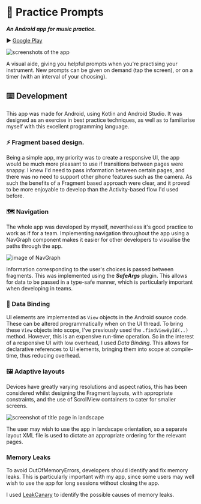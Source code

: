 # 🎼 Practice Prompts 
***An Android app for music practice.***

▶️ [Google Play](https://play.google.com/store/apps/details?id=com.jlbennett.musicpracticeprompter)

![screenshots of the app](https://i.imgur.com/wXIFc3l.jpg)

A visual aide, giving you helpful prompts when you're practising your instrument.
New prompts can be given on demand (tap the screen), or on a timer (with an interval of your choosing).

## ⌨️ Development
This app was made for Android, using Kotlin and Android Studio. It was designed as an exercise in best practice techniques, as well as to familiarise myself with this excellent programming language.

### ⚡ Fragment based design.
Being a simple app, my priority was to create a responsive UI, the app would be much more pleasant to use if transitions between pages were snappy. I knew I'd need to pass information between certain pages, and there was no need to support other phone features such as the camera. As such the benefits of a Fragment based approach were clear, and it proved to be more enjoyable to develop than the Activity-based flow I'd used before.  

### 🗺️ Navigation
The whole app was developed by myself, nevertheless it's good practice to work as if for a team. Implementing navigation throughout the app using a NavGraph component makes it easier for other developers to visualise the paths through the app.

![image of NavGraph](https://i.imgur.com/HLcgWvN.png)

Information corresponding to the user's choices is passed between fragments. This was implemented using the ***SafeArgs*** plugin. This allows for data to be passed in a type-safe manner, which is particularly important when developing in teams. 
### 💽 Data Binding
UI elements are implemented as `View` objects in the Android source code. These can be altered programmatically when on the UI thread. To bring these `View` objects into scope, I've previously used the `.findViewById(..)` method. However, this is an expensive run-time operation. So in the interest of a responsive UI with low overhead, I used *Data Binding*. This allows for declarative references to UI elements, bringing them into scope at compile-time, thus reducing overhead.
### 🖼️ Adaptive layouts
Devices have greatly varying resolutions and aspect ratios, this has been considered whilst designing the Fragment layouts, with appropriate constraints, and the use of ScrollView containers to cater for smaller screens. 

![screenshot of title page in landscape](https://i.imgur.com/kkVxUuU.png)

The user may wish to use the app in landscape orientation, so a separate layout XML file is used to dictate an appropriate ordering for the relevant pages.

### Memory Leaks
To avoid OutOfMemoryErrors, developers should identify and fix memory leaks. This is particularly important with my app, since some users may well wish to use the app for long sessions without closing the app. 

I used [LeakCanary](https://square.github.io/leakcanary/) to identify the possible causes of memory leaks.
